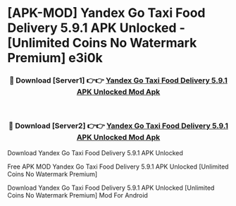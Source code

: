 # [APK-MOD] Yandex Go  Taxi Food Delivery 5.9.1 APK Unlocked - [Unlimited Coins No Watermark Premium] e3i0k



<div align="center">
<h3>🔴 Download [Server1] 👉👉 <a href="https://momento.my/?title=Yandex_Go__Taxi_Food_Delivery_5.9.1_APK_Unlocked">Yandex Go  Taxi Food Delivery 5.9.1 APK Unlocked Mod Apk</a></h3><br>

<h3>🔴 Download [Server2] 👉👉 <a href="https://momento.my/?title=Yandex_Go__Taxi_Food_Delivery_5.9.1_APK_Unlocked">Yandex Go  Taxi Food Delivery 5.9.1 APK Unlocked Mod Apk</a></h3>
</div>



Download Yandex Go  Taxi Food Delivery 5.9.1 APK Unlocked 

Free APK MOD Yandex Go  Taxi Food Delivery 5.9.1 APK Unlocked [Unlimited Coins No Watermark Premium]

Download Yandex Go  Taxi Food Delivery 5.9.1 APK Unlocked [Unlimited Coins No Watermark Premium] Mod For Android
